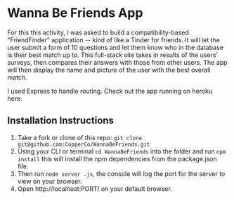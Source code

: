 # Wanna Be Friends App

For this this activity, I was asked to build a compatibility-based "FriendFinder" application -- kind of like a Tinder for friends. It will let the user submit a form of 10 questions and let them know who in the database is their best match up to. This full-stack site takes in results of the users' surveys, then compares their answers with those from other users. The app will then display the name and picture of the user with the best overall match.

I used Express to handle routing. Check out the app running on heroku here:

## Installation Instructions

1. Take a fork or clone of this repo: `git clone git@github.com:CopperCo/WannaBeFriends.git`
2. Using your CLI or terminal `cd WannaBeFriends` into the folder and run `npm install` this will install the npm dependencies from the package.json file.
3. Then run `node server .js`, the console will log the port for the server to view on your browser.
4. Open http://localhost:PORT/ on your default browser.
